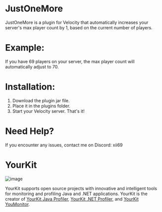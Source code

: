 # JustOneMore

JustOneMore is a plugin for Velocity that automatically increases your server's max player count by 1, based on the current number of players.

# Example:

If you have 69 players on your server, the max player count will automatically adjust to 70.

# Installation:

1. Download the plugin jar file.
2. Place it in the plugins folder.
3. Start your Velocity server. That's it!

# Need Help?

If you encounter any issues, contact me on Discord: xii69

# YourKit

![image](https://github.com/user-attachments/assets/72ef1578-3cd7-4fc3-9b35-001d52c19204)

YourKit supports open source projects with innovative and intelligent tools
for monitoring and profiling Java and .NET applications.
YourKit is the creator of <a href="https://www.yourkit.com/java/profiler/">YourKit Java Profiler</a>,
<a href="https://www.yourkit.com/dotnet-profiler/">YourKit .NET Profiler</a>,
and <a href="https://www.yourkit.com/youmonitor/">YourKit YouMonitor</a>.
